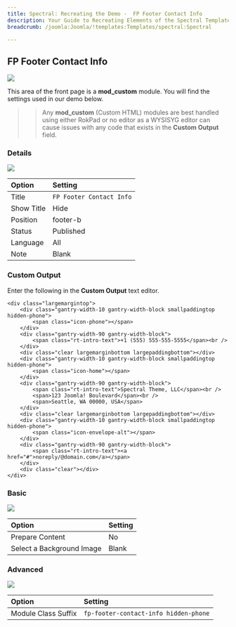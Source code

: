 ```yaml
---
title: Spectral: Recreating the Demo -  FP Footer Contact Info
description: Your Guide to Recreating Elements of the Spectral Template for Joomla
breadcrumb: /joomla:Joomla/!templates:Templates/spectral:Spectral

---
```


FP Footer Contact Info
-----

![][demo]

This area of the front page is a **mod_custom** module. You will find the settings used in our demo below.

>> Any **mod_custom** (Custom HTML) modules are best handled using either RokPad or no editor as a WYSISYG editor can cause issues with any code that exists in the **Custom Output** field.

### Details

![][demo2]

| Option     | Setting                  |  
| :--------- | :----------------------- |  
| Title      | `FP Footer Contact Info` |  
| Show Title | Hide                     |  
| Position   | footer-b                 |  
| Status     | Published                |  
| Language   | All                      |  
| Note       | Blank                    |  

### Custom Output

Enter the following in the **Custom Output** text editor.

~~~
<div class="largemargintop">
	<div class="gantry-width-10 gantry-width-block smallpaddingtop hidden-phone">
	    <span class="icon-phone"></span>
	</div>
	<div class="gantry-width-90 gantry-width-block">
	    <span class="rt-intro-text">+1 (555) 555-555-5555</span><br />
	</div>
	<div class="clear largemarginbottom largepaddingbottom"></div>
	<div class="gantry-width-10 gantry-width-block smallpaddingtop hidden-phone">
	    <span class="icon-home"></span>
	</div>
	<div class="gantry-width-90 gantry-width-block">
		<span class="rt-intro-text">Spectral Theme, LLC</span><br />
	    <span>123 Joomla! Boulevard</span><br />
	    <span>Seattle, WA 00000, USA</span> 
	</div>
	<div class="clear largemarginbottom largepaddingbottom"></div>
	<div class="gantry-width-10 gantry-width-block smallpaddingtop hidden-phone">
	    <span class="icon-envelope-alt"></span>
	</div>
	<div class="gantry-width-90 gantry-width-block">
	    <span class="rt-intro-text"><a href="#">noreply/@domain.com</a></span>
	</div>
	<div class="clear"></div>	
</div>	
~~~

### Basic

![][demo3]

| Option                    | Setting |
| :------------------------ | :------ |
| Prepare Content           | No      |
| Select a Background Image | Blank   |

### Advanced

![][demo4]

| Option              | Setting                               |  
| :------------------ | :------------------------------------ |  
| Module Class Suffix | `fp-footer-contact-info hidden-phone` |  

[demo]: assets/demo_15.jpeg
[demo2]: assets/contact_1.jpeg
[demo3]: assets/contact_2.jpeg
[demo4]: assets/contact_3.jpeg